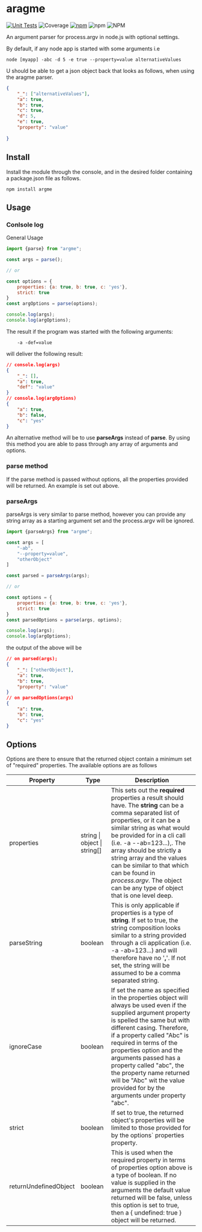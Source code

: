 # aragme
[![Unit Tests](https://github.com/DaClan008/argme/actions/workflows/testing.yml/badge.svg)](https://github.com/DaClan008/argme/actions/workflows/testing.yml)
![Coverage](https://img.shields.io/badge/code--coverage-20%-brightgreen?style=flat-square&logo=github)
[![npm](https://img.shields.io/npm/v/argme)](https://img.shields.io/npm/v/argme)
![npm](https://img.shields.io/npm/dw/argme)
![NPM](https://img.shields.io/npm/l/argme)


An argument parser for process.argv in node.js with optional settings.

By default, if any node app is started with some arguments i.e
```
node [myapp] -abc -d 5 -e true --property=value alternativeValues
```

U should be able to get a json object back that looks as follows, when using the aragme parser.

```json
{
    "_": ["alternativeValues"],
    "a": true,
    "b": true,
    "c": true,
    "d": 5,
    "e": true,
    "property": "value"
   
}
```

## Install

Install the module through the console, and in the desired folder containing a package.json file as follows.

```
npm install argme
```

## Usage

### Conlsole log
General Usage

```js
import {parse} from "argme";

const args = parse();

// or

const options = {
    properties: {a: true, b: true, c: 'yes'},
    strict: true
}
const argOptions = parse(options);

console.log(args);
console.log(argOptions);
```

The result if the program was started with the following arguments:
```
    -a -def=value
```

will deliver the following result:

```json
// console.log(args)
{
    "_": [],
    "a": true,
    "def": "value"
}
// console.log(argOptions)
{
    "a": true,
    "b": false,
    "c": "yes"
}
```

An alternative method will be to use **parseArgs** instead of **parse**.  By using this method you are able to pass through any array of arguments and options.


### parse method

If the parse method is passed without options, all the properties provided will be returned.  An example is set out above.

### parseArgs

parseArgs is very similar to parse method, however you can provide any string array as a starting argument set and the process.argv will be ignored.

```js
import {parseArgs} from "argme";

const args = [
    "-ab", 
    "--property=value", 
    "otherObject" 
]

const parsed = parseArgs(args);

// or

const options = {
    properties: {a: true, b: true, c: 'yes'},
    strict: true
}
const parsedOptions = parse(args, options);

console.log(args);
console.log(argOptions);

```
the output of the above will be

```json
// on parsed(args);
{
    "_": ["otherObject"],
    "a": true,
    "b": true,
    "property": "value"
}
// on parsedOptions(args)
{
    "a": true,
    "b": true, 
    "c": "yes"
}
```
## Options

Options are there to ensure that the returned object contain a minimum set of "required" properties.  The available options are as follows

Property | Type | Description |
---------|------|-------|
properties | string \| object \| string[] | This sets out the **required** properties a result should have.  The **string** can be a comma separated list of properties, or it can be a similar string as what would be provided for in a cli call (i.e. -a --ab=123...),.  The array should be strictly a string array and the values can be similar to that which can be found in *process.argv*.  The object can be any type of object that is one level deep.
parseString | boolean | This is only applicable if properties is a type of **string**.  If set to true, the string composition looks similar to a string provided through a cli application (i.e. -a  -ab=123...) and will therefore have no '**,**'.  If not set, the string will be assumed to be a comma separated string.
ignoreCase | boolean | If set the name as specified in the properties object will always be used even if the supplied argument property is spelled the same but with different casing.  Therefore, if a property called "Abc" is required in terms of the properties option and the arguments passed has a property called "abc", the the property name returned will be "Abc" wit the value provided for by the arguments under property "abc".
strict | boolean | If set to true, the returned object's properties will be limited to those provided for by the options` properties property.
returnUndefinedObject | boolean | This is used when the required property in terms of properties option above is a type of boolean.  If no value is supplied in the arguments the default value returned will be false, unless this option is set to true, then a { undefined: true } object will be returned.


